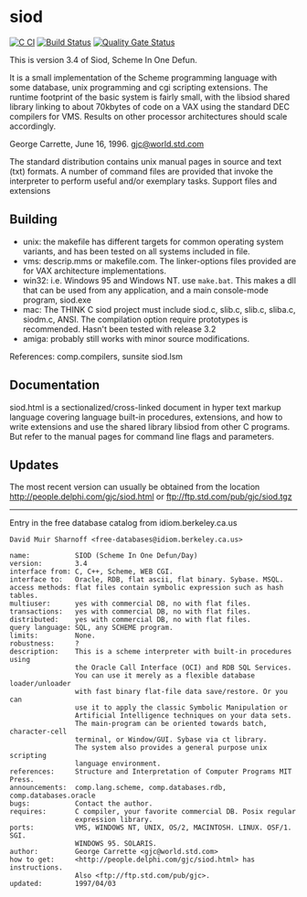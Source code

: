 # siod

[![C CI](https://github.com/ludwhe/siod/actions/workflows/c.yml/badge.svg)](https://github.com/ludwhe/siod/actions/workflows/c.yml) [![Build Status](https://travis-ci.org/ludwhe/siod.svg?branch=main)](https://travis-ci.org/ludwhe/siod) [![Quality Gate Status](https://sonarcloud.io/api/project_badges/measure?project=ludwhe_siod&metric=alert_status)](https://sonarcloud.io/dashboard?id=ludwhe_siod)

This is version 3.4 of Siod, Scheme In One Defun.

It is a small implementation of the Scheme programming language with some
database, unix programming and cgi scripting extensions.
The runtime footprint of the basic system is fairly small, with the libsiod
shared library linking to about 70kbytes of code on a VAX using the standard
DEC compilers for VMS. Results on other processor architectures should scale
accordingly.

George Carrette, June 16, 1996. gjc@world.std.com

The standard distribution contains unix manual pages in source and text (txt)
formats. A number of command files are provided that invoke the interpreter to
perform useful and/or exemplary tasks. Support files and extensions

## Building

- unix: the makefile has different targets for common operating system
  variants, and has been tested on all systems included in file.
- vms: descrip.mms or makefile.com. The linker-options files provided are for
  VAX architecture implementations.
- win32: i.e. Windows 95 and Windows NT. use `make.bat`. This makes a dll that
  can be used from any application, and a main console-mode program, siod.exe
- mac: The THINK C siod project must include siod.c, slib.c, slib.c, sliba.c,
  siodm.c, ANSI. The compilation option require prototypes is recommended.
  Hasn't been tested with release 3.2
- amiga: probably still works with minor source modifications.

References: comp.compilers, sunsite siod.lsm

## Documentation

siod.html is a sectionalized/cross-linked document in hyper text markup
language covering language built-in procedures, extensions, and how to write
extensions and use the shared library libsiod from other C programs. But refer
to the manual pages for command line flags and parameters.

## Updates

The most recent version can usually be obtained from the location
<http://people.delphi.com/gjc/siod.html> or
<ftp://ftp.std.com/pub/gjc/siod.tgz>

--------------------------------------------------------------------------------

Entry in the free database catalog from idiom.berkeley.ca.us

```text
David Muir Sharnoff <free-databases@idiom.berkeley.ca.us>

name:           SIOD (Scheme In One Defun/Day)
version:        3.4
interface from: C, C++, Scheme, WEB CGI.
interface to:   Oracle, RDB, flat ascii, flat binary. Sybase. MSQL.
access methods: flat files contain symbolic expression such as hash tables.
multiuser:      yes with commercial DB, no with flat files.
transactions:   yes with commercial DB, no with flat files.
distributed:    yes with commercial DB, no with flat files.
query language: SQL, any SCHEME program.
limits:         None.
robustness:     ?
description:    This is a scheme interpreter with built-in procedures using
                the Oracle Call Interface (OCI) and RDB SQL Services.
                You can use it merely as a flexible database loader/unloader
                with fast binary flat-file data save/restore. Or you can
                use it to apply the classic Symbolic Manipulation or
                Artificial Intelligence techniques on your data sets.
                The main-program can be oriented towards batch, character-cell
                terminal, or Window/GUI. Sybase via ct library.
                The system also provides a general purpose unix scripting
                language environment.
references:     Structure and Interpretation of Computer Programs MIT Press.
announcements:  comp.lang.scheme, comp.databases.rdb, comp.databases.oracle
bugs:           Contact the author.
requires:       C compiler, your favorite commercial DB. Posix regular
                expression library.
ports:          VMS, WINDOWS NT, UNIX, OS/2, MACINTOSH. LINUX. OSF/1. SGI.
                WINDOWS 95. SOLARIS.
author:         George Carrette <gjc@world.std.com>
how to get:     <http://people.delphi.com/gjc/siod.html> has instructions.
                Also <ftp://ftp.std.com/pub/gjc>.
updated:        1997/04/03
```

